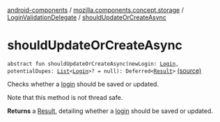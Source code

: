 [android-components](../../index.md) / [mozilla.components.concept.storage](../index.md) / [LoginValidationDelegate](index.md) / [shouldUpdateOrCreateAsync](./should-update-or-create-async.md)

# shouldUpdateOrCreateAsync

`abstract fun shouldUpdateOrCreateAsync(newLogin: `[`Login`](../-login/index.md)`, potentialDupes: `[`List`](https://kotlinlang.org/api/latest/jvm/stdlib/kotlin.collections/-list/index.html)`<`[`Login`](../-login/index.md)`>? = null): Deferred<`[`Result`](-result/index.md)`>` [(source)](https://github.com/mozilla-mobile/android-components/blob/master/components/concept/storage/src/main/java/mozilla/components/concept/storage/LoginsStorage.kt#L249)

Checks whether a [login](#) should be saved or updated.

Note that this method is not thread safe.

**Returns**
a [Result](-result/index.md), detailing whether a [login](#) should be saved or updated.

